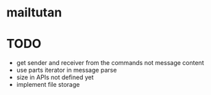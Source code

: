 
# mailtutan

# TODO
* get sender and receiver from the commands not message content
* use parts iterator in message parse
* size in APIs not defined yet
* implement file storage
